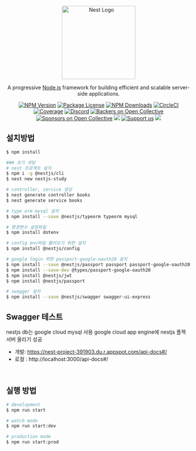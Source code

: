 <p align="center">
  <a href="http://nestjs.com/" target="blank"><img src="https://nestjs.com/img/logo-small.svg" width="200" alt="Nest Logo" /></a>
</p>

[circleci-image]: https://img.shields.io/circleci/build/github/nestjs/nest/master?token=abc123def456
[circleci-url]: https://circleci.com/gh/nestjs/nest

  <p align="center">A progressive <a href="http://nodejs.org" target="_blank">Node.js</a> framework for building efficient and scalable server-side applications.</p>
    <p align="center">
<a href="https://www.npmjs.com/~nestjscore" target="_blank"><img src="https://img.shields.io/npm/v/@nestjs/core.svg" alt="NPM Version" /></a>
<a href="https://www.npmjs.com/~nestjscore" target="_blank"><img src="https://img.shields.io/npm/l/@nestjs/core.svg" alt="Package License" /></a>
<a href="https://www.npmjs.com/~nestjscore" target="_blank"><img src="https://img.shields.io/npm/dm/@nestjs/common.svg" alt="NPM Downloads" /></a>
<a href="https://circleci.com/gh/nestjs/nest" target="_blank"><img src="https://img.shields.io/circleci/build/github/nestjs/nest/master" alt="CircleCI" /></a>
<a href="https://coveralls.io/github/nestjs/nest?branch=master" target="_blank"><img src="https://coveralls.io/repos/github/nestjs/nest/badge.svg?branch=master#9" alt="Coverage" /></a>
<a href="https://discord.gg/G7Qnnhy" target="_blank"><img src="https://img.shields.io/badge/discord-online-brightgreen.svg" alt="Discord"/></a>
<a href="https://opencollective.com/nest#backer" target="_blank"><img src="https://opencollective.com/nest/backers/badge.svg" alt="Backers on Open Collective" /></a>
<a href="https://opencollective.com/nest#sponsor" target="_blank"><img src="https://opencollective.com/nest/sponsors/badge.svg" alt="Sponsors on Open Collective" /></a>
  <a href="https://paypal.me/kamilmysliwiec" target="_blank"><img src="https://img.shields.io/badge/Donate-PayPal-ff3f59.svg"/></a>
    <a href="https://opencollective.com/nest#sponsor"  target="_blank"><img src="https://img.shields.io/badge/Support%20us-Open%20Collective-41B883.svg" alt="Support us"></a>
  <a href="https://twitter.com/nestframework" target="_blank"><img src="https://img.shields.io/twitter/follow/nestframework.svg?style=social&label=Follow"></a>
</p>
  <!--[![Backers on Open Collective](https://opencollective.com/nest/backers/badge.svg)](https://opencollective.com/nest#backer)
  [![Sponsors on Open Collective](https://opencollective.com/nest/sponsors/badge.svg)](https://opencollective.com/nest#sponsor)-->

## 설치방법

```bash
$ npm install

### 초기 셋팅
# nest 프로젝트 설치
$ npm i -g @nestjs/cli
$ nest new nestjs-study

# controller, service 생성
$ nest generate controller books
$ nest generate service books

# type orm mysql 설치
$ npm install --save @nestjs/typeorm typeorm mysql

# 환경변수 설정파일 
$ npm install dotenv

# config env파일 불러오기 위한 설치
$ npm install @nestjs/config

# google login 위한 passport-google-oauth20 설치
$ npm install --save @nestjs/passport passport passport-google-oauth20
$ npm install --save-dev @types/passport-google-oauth20
$ npm install @nestjs/jwt
$ npm install @nestjs/passport

# swagger 설치
$ npm install --save @nestjs/swagger swagger-ui-express


```
## Swagger 테스트

nestjs db는 google cloud mysql 사용
google cloud app engine에 nestjs 플젝 서버 올리기 성공

- 개발: https://nest-project-391903.du.r.appspot.com/api-docs#/
- 로컬 : http://localhost:3000/api-docs#/

<br>

## 실행 방법

```bash
# development
$ npm run start

# watch mode
$ npm run start:dev

# production mode
$ npm run start:prod
```